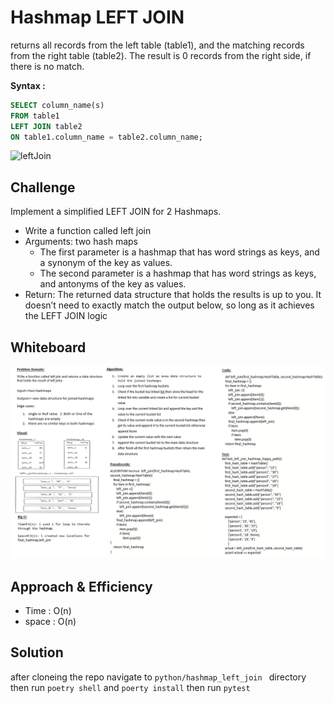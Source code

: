 # Hashmap LEFT JOIN
returns all records from the left table (table1), and the matching records from the right table (table2). The result is 0 records from the right side, if there is no match.

**Syntax :**
```sql
SELECT column_name(s)
FROM table1
LEFT JOIN table2
ON table1.column_name = table2.column_name;
```
![leftJoin](https://www.w3schools.com/sql/img_leftjoin.gif)

## Challenge
Implement a simplified LEFT JOIN for 2 Hashmaps.

- Write a function called left join
- Arguments: two hash maps
    + The first parameter is a hashmap that has word strings as keys, and a synonym of the key as values.
    + The second parameter is a hashmap that has word strings as keys, and antonyms of the key as values.
- Return: The returned data structure that holds the results is up to you. It doesn’t need to exactly match the output below, so long as it achieves the LEFT JOIN logic

## Whiteboard
![hashmap-left-join](assets/hashmap-left-join.png)
## Approach & Efficiency
- Time : O(n)
- space : O(n)

## Solution
after cloneing the repo navigate to `python/hashmap_left_join ` directory then run `poetry shell` and `poerty install` then run `pytest`
